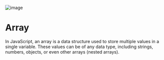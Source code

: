 ![image](https://github.com/user-attachments/assets/37a21d0e-8d2e-4715-8ca0-8d666ec9e8d1)

# Array
In JavaScript, an array is a data structure used to store multiple values in a single variable. These values can be of any data type, including strings, numbers, objects, or even other arrays (nested arrays). 
